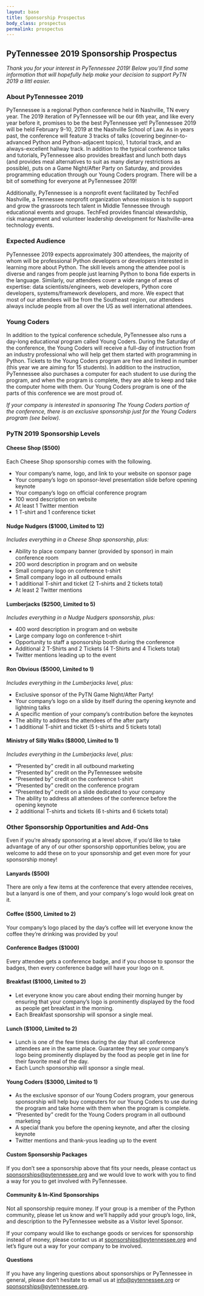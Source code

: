 ```yaml
---
layout: base
title: Sponsorship Prospectus
body_class: prospectus
permalink: prospectus
---
```


## PyTennessee 2019 Sponsorship Prospectus

_Thank you for your interest in PyTennessee 2019! Below you'll find some information that will hopefully help make your decision to support PyTN 2019 a littl easier._

### About PyTennessee 2019

PyTennessee is a regional Python conference held in Nashville, TN every year. The 2019 iteration of PyTennessee will be our 6th year, and like every year before it, promises to be the best PyTennessee yet! PyTennessee 2019 will be held February 9-10, 2019 at the Nashville School of Law. As in years past, the conference will feature 3 tracks of talks (covering beginner-to-advanced Python and Python-adjacent topics), 1 tutorial track, and an always-excellent hallway track. In addition to the typical conference talks and tutorials, PyTennessee also provides breakfast and lunch both days (and provides meal alternatives to suit as many dietary restrictions as possible), puts on a Game Night/After Party on Saturday, and provides programming education through our Young Coders program. There will be a bit of something for everyone at PyTennessee 2019!

Additionally, PyTennessee is a nonprofit event facilitated by TechFed Nashville, a Tennessee nonprofit organization whose mission is to support and grow the grassroots tech talent in Middle Tennessee through educational events and groups. TechFed provides financial stewardship, risk management and volunteer leadership development for Nashville-area technology events.

### Expected Audience

PyTennessee 2019 expects approximately 300 attendees, the majority of whom will be professional Python developers or developers interested in learning more about Python. The skill levels among the attendee pool is diverse and ranges from people just learning Python to bona fide experts in the language. Similarly, our attendees cover a wide range of areas of expertise: data scientists/engineers, web developers, Python core developers, systems/framework developers, and more. We expect that most of our attendees will be from the Southeast region, our attendees always include people from all over the US as well international attendees.

### Young Coders

In addition to the typical conference schedule, PyTennessee also runs a day-long educational program called Young Coders. During the Saturday of the conference, the Young Coders will receive a full-day of instruction from an industry professional who will help get them started with programming in Python. Tickets to the Young Coders program are free and limited in number (this year we are aiming for 15 students). In addition to the instruction, PyTennessee also purchases a computer for each student to use during the program, and when the program is complete, they are able to keep and take the computer home with them. Our Young Coders program is one of the parts of this conference we are most proud of.

_If your company is interested in sponsoring The Young Coders portion of the conference, there is an exclusive sponsorship just for the Young Coders program (see below)._

### PyTN 2019 Sponsorship Levels

#### Cheese Shop ($500)

Each Cheese Shop sponsorship comes with the following.

* Your company’s name, logo, and link to your website on sponsor page
* Your company’s logo on sponsor-level presentation slide before opening keynote
* Your company’s logo on official conference program
* 100 word description on website
* At least 1 Twitter mention
* 1 T-shirt and 1 conference ticket


#### Nudge Nudgers ($1000, Limited to 12)

_Includes everything in a Cheese Shop sponsorship, plus:_

* Ability to place company banner (provided by sponsor) in main conference room
* 200 word description in program and on website
* Small company logo on conference t-shirt
* Small company logo in all outbound emails
* 1 additional T-shirt and ticket (2 T-shirts and 2 tickets total)
* At least 2 Twitter mentions


#### Lumberjacks ($2500, Limited to 5)

_Includes everything in a Nudge Nudgers sponsorship, plus:_

* 400 word description in program and on website
* Large company logo on conference t-shirt
* Opportunity to staff a sponsorship booth during the conference
* Additional 2 T-Shirts and 2 Tickets (4 T-Shirts and 4 Tickets total)
* Twitter mentions leading up to the event


#### Ron Obvious ($5000, Limited to 1)

_Includes everything in the Lumberjacks level, plus:_

* Exclusive sponsor of the PyTN Game Night/After Party!
* Your company’s logo on a slide by itself during the opening keynote and lightning talks
* A specific mention of your company’s contribution before the keynotes
* The ability to address the attendees of the after party
* 1 additional T-shirt and ticket (5 t-shirts and 5 tickets total)


#### Ministry of Silly Walks ($8000, Limited to 1)

_Includes everything in the Lumberjacks level, plus:_

* “Presented by” credit in all outbound marketing
* “Presented by” credit on the PyTennessee website
* “Presented by” credit on the conference t-shirt
* “Presented by” credit on the conference program
* “Presented by” credit on a slide dedicated to your company
* The ability to address all attendees of the conference before the opening keynote
* 2 additional T-shirts and tickets (6 t-shirts and 6 tickets total)


### Other Sponsorship Opportunities and Add-Ons

Even if you’re already sponsoring at a level above, if you’d like to take advantage of any of our other sponsorship opportunities below, you are welcome to add these on to your sponsorship and get even more for your sponsorship money!

#### Lanyards ($500)

There are only a few items at the conference that every attendee receives, but a lanyard is one of them, and your company's logo would look great on it.


#### Coffee ($500, Limited to 2)

Your company’s logo placed by the day’s coffee will let everyone know the coffee they’re drinking was provided by you!


#### Conference Badges ($1000)

Every attendee gets a conference badge, and if you choose to sponsor the badges, then every conference badge will have your logo on it.


#### Breakfast ($1000, Limited to 2)

* Let everyone know you care about ending their morning hunger by ensuring that your company’s logo is prominently displayed by the food as people get breakfast in the morning.
* Each Breakfast sponsorship will sponsor a single meal.


#### Lunch ($1000, Limited to 2)

* Lunch is one of the few times during the day that all conference attendees are in the same place. Guarantee they see your company’s logo being prominently displayed by the food as people get in line for their favorite meal of the day.
* Each Lunch sponsorship will sponsor a single meal.


#### Young Coders ($3000, Limited to 1)

* As the exclusive sponsor of our Young Coders program, your generous sponsorship will help buy computers for our Young Coders to use during the program and take home with them when the program is complete.
* “Presented by” credit for the Young Coders program in all outbound marketing
* A special thank you before the opening keynote, and after the closing keynote
* Twitter mentions and thank-yous leading up to the event

#### Custom Sponsorship Packages

If you don’t see a sponsorship above that fits your needs, please contact us sponsorships@pytennessee.org and we would love to work with you to find a way for you to get involved with PyTennessee.


#### Community & In-Kind Sponsorships

Not all sponsorship require money. If your group is a member of the Python community, please let us know and we’ll happily add your group’s logo, link, and description to the PyTennessee website as a Visitor level Sponsor.

If your company would like to exchange goods or services for sponsorship instead of money, please contact us at sponsorships@pytennessee.org and let’s figure out a way for your company to be involved.


#### Questions

If you have any lingering questions about sponsorships or PyTennessee in general, please don’t hesitate to email us at info@pytennessee.org or sponsorships@pytennessee.org.
